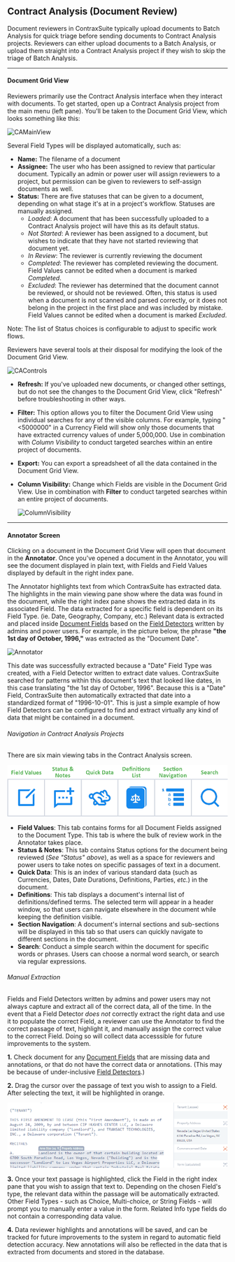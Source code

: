 ## Contract Analysis (Document Review)

Document reviewers in ContraxSuite typically upload documents to Batch Analysis for quick triage before sending documents to Contract Analysis projects. Reviewers can either upload documents to a Batch Analysis, or upload them straight into a Contract Analysis project if they wish to skip the triage of Batch Analysis.

---

#### Document Grid View

Reviewers primarily use the Contract Analysis interface when they interact with documents. To get started, open up a Contract Analysis project from the main menu (left pane). You'll be taken to the Document Grid View, which looks something like this:

  ![CAMainView](../../_static/img/guides/Reviewers/c_a_main_view.png)

Several Field Types will be displayed automatically, such as:
* **Name:** The filename of a document
* **Assignee:** The user who has been assigned to review that particular document. Typically an admin or power user will assign reviewers to a project, but permission can be given to reviewers to self-assign documents as well.
* **Status:** There are five statuses that can be given to a document, depending on what stage it's at in a project's workflow. Statuses are manually assigned.
    * *Loaded*: A document that has been successfully uploaded to a Contract Analysis project will have this as its default status.
    * *Not Started*: A reviewer has been assigned to a document, but wishes to indicate that they have not started reviewing that document yet.
    * *In Review*: The reviewer is currently reviewing the document
    * *Completed*: The reviewer has completed reviewing the document. Field Values cannot be edited when a document is marked *Completed*.
    * *Excluded*: The reviewer has determined that the document cannot be reviewed, or should not be reviewed. Often, this status is used when a document is not scanned and parsed correctly, or it does not belong in the project in the first place and was included by mistake. Field Values cannot be edited when a document is marked *Excluded*.

Note: The list of Status choices is configurable to adjust to specific work flows.

Reviewers have several tools at their disposal for modifying the look of the Document Grid View.

  ![CAControls](../../_static/img/guides/Reviewers/c_a_settings.png)

* **Refresh:** If you've uploaded new documents, or changed other settings, but do not see the changes to the Document Grid View, click "Refresh" before troubleshooting in other ways.
* **Filter:** This option allows you to filter the Document Grid View using individual searches for any of the visible columns. For example, typing "<5000000" in a Currency Field will show only those documents that have extracted currency values of under 5,000,000. Use in combination with *Column Visibility* to conduct targeted searches within an entire project of documents.
* **Export:** You can export a spreadsheet of all the data contained in the Document Grid View.
* **Column Visibility:** Change which Fields are visible in the Document Grid View. Use in combination with **Filter** to conduct targeted searches within an entire project of documents.

  ![ColumnVisibility](../../_static/img/guides/Reviewers/column_visibility.png)

---

#### Annotator Screen

Clicking on a document in the Document Grid View will open that document in the **Annotator**. Once you've opened a document in the Annotator, you will see the document displayed in plain text, with Fields and Field Values displayed by default in the right index pane.

The Annotator highlights text from which ContraxSuite has extracted data. The highlights in the main viewing pane show where the data was found in the document, while the right index pane shows the extracted data in its associated Field. The data extracted for a specific field is dependent on its Field Type. (ie. Date, Geography, Company, etc.) Relevant data is extracted and placed inside [Document Fields](../power_users/create_document_field) based on the [Field Detectors](../power_users/create_field_detectors) written by admins and power users. For example, in the picture below, the phrase **"the 1st day of October, 1996,"** was extracted as the "Document Date".

  ![Annotator](../../_static/img/guides/Reviewers/c_a_annotator_circles.png)

This date was successfully extracted because a "Date" Field Type was created, with a Field Detector written to extract date values. ContraxSuite searched for patterns within this document's text that looked like dates, in this case translating "the 1st day of October, 1996". Because this is a "Date" Field, ContraxSuite then automatically extracted that date into a standardized format of "1996-10-01". This is just a simple example of how Field Detectors can be configured to find and extract virtually any kind of data that might be contained in a document.

###### Navigation in Contract Analysis Projects

There are six main viewing tabs in the Contract Analysis screen.
  
  ![ContractAnalysisControlPanel](../../_static/img/guides/Reviewers/c_a_panel.png)

* **Field Values**: This tab contains forms for all Document Fields assigned to the Document Type. This tab is where the bulk of review work in the Annotator takes place.
* **Status & Notes**: This tab contains Status options for the document being reviewed (*See "Status" above*), as well as a space for reviewers and power users to take notes on specific passages of text in a document.
* **Quick Data**: This is an index of various standard data (such as Currencies, Dates, Date Durations, Definitions, Parties, *etc.*) in the document.
* **Definitions**: This tab displays a document's internal list of definitions/defined terms. The selected term will appear in a header window, so that users can navigate elsewhere in the document while keeping the definition visible.
* **Section Navigation**: A document's internal sections and sub-sections will be displayed in this tab so that users can quickly navigate to different sections in the document.
* **Search**: Conduct a simple search within the document for specific words or phrases. Users can choose a normal word search, or search via regular expressions.

###### Manual Extraction

Fields and Field Detectors written by admins and power users may not always capture and extract all of the correct data, all of the time. In the event that a Field Detector *does not* correctly extract the right data and use it to populate the correct Field, a reviewer can use the Annotator to find the correct passage of text, highlight it, and manually assign the correct value to the correct Field. Doing so will collect data accesssible for future improvements to the system.

**1.** Check document for any [Document Fields](../power_users/create_document_field) that are missing data and annotations, or that do not have the correct data or annotations. (This may be because of under-inclusive [Field Detectors](../power_users/create_field_detectors).)

**2.** Drag the cursor over the passage of text you wish to assign to a Field. After selecting the text, it will be highlighted in orange.

  ![Annotation GIF](../../_static/img/guides/Reviewers/annotationgif.gif)

**3.** Once your text passage is highlighted, click the Field in the right index pane that you wish to assign that text to. Depending on the chosen Field's type, the relevant data within the passage will be automatically extracted. Other Field Types - such as Choice, Multi-choice, or String Fields - will prompt you to manually enter a value in the form. Related Info type fields do not contain a corresponding data value.

**4.** Data reviewer highlights and annotations will be saved, and can be tracked for future improvements to the system in regard to automatic field detection accuracy. New annotations will also be reflected in the data that is extracted from documents and stored in the database.